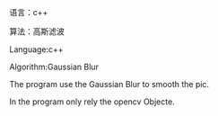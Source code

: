 语言：c++

算法：高斯滤波

Language:c++

Algorithm:Gaussian Blur

The program use the Gaussian Blur to smooth the pic.

In the program only rely the opencv <Mat> Objecte.